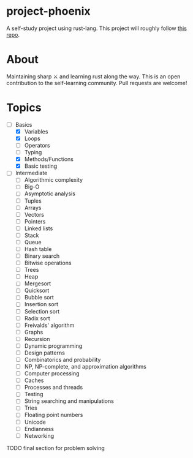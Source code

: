 # project-phoenix

A self-study project using rust-lang. This project will roughly follow [this repo](https://github.com/jwasham/coding-interview-university).

# About

Maintaining sharp :crossed_swords: and learning rust along the way. This is an open contribution to the self-learning community. Pull requests are welcome!

# Topics

- [ ] Basics
  - [x] Variables
  - [x] Loops
  - [ ] Operators
  - [ ] Typing
  - [x] Methods/Functions
  - [x] Basic testing

- [ ] Intermediate 
  - [ ] Algorithmic complexity
  - [ ] Big-O
  - [ ] Asymptotic analysis
  - [ ] Tuples
  - [ ] Arrays
  - [ ] Vectors
  - [ ] Pointers
  - [ ] Linked lists
  - [ ] Stack
  - [ ] Queue
  - [ ] Hash table
  - [ ] Binary search
  - [ ] Bitwise operations
  - [ ] Trees
  - [ ] Heap
  - [ ] Mergesort
  - [ ] Quicksort
  - [ ] Bubble sort
  - [ ] Insertion sort
  - [ ] Selection sort
  - [ ] Radix sort
  - [ ] Freivalds' algorithm
  - [ ] Graphs
  - [ ] Recursion
  - [ ] Dynamic programming
  - [ ] Design patterns
  - [ ] Combinatorics and probability
  - [ ] NP, NP-complete, and approximation algorithms
  - [ ] Computer processing
  - [ ] Caches
  - [ ] Processes and threads
  - [ ] Testing
  - [ ] String searching and manipulations
  - [ ] Tries
  - [ ] Floating point numbers
  - [ ] Unicode
  - [ ] Endianness
  - [ ] Networking

TODO final section for problem solving
